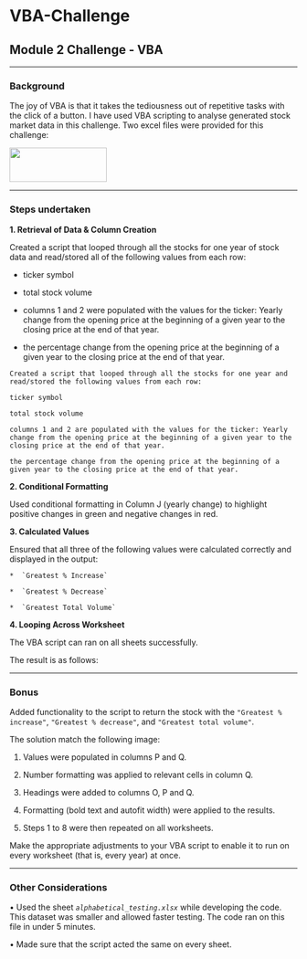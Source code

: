 # VBA-Challenge
## Module 2 Challenge - VBA

________________________________________

### Background

The joy of VBA is that it takes the tediousness out of repetitive tasks with the click of a button.  I have used VBA scripting to analyse generated stock market data in this challenge.
Two excel files were provided for this challenge:

<img src = 'https://github.com/Mago281/VBA-Challenge/assets/131424690/e4c520ca-6b5f-4cce-8fed-9f9b2218328a' width = '170' height = '60'>

________________________________________

### Steps undertaken

**1.  Retrieval of Data & Column Creation**

   Created a script that looped through all the stocks for one year of stock data and read/stored all of the following values from each row:

   -  ticker symbol 

   -  total stock volume 

   -  columns 1 and 2 were populated with the values for the ticker:  Yearly change from the opening price at the beginning of a given year to the closing price at the end of that year.

   -  the percentage change from the opening price at the beginning of a given year to the closing price at the end of that year.



    Created a script that looped through all the stocks for one year and read/stored the following values from each row:

    ticker symbol

    total stock volume

    columns 1 and 2 are populated with the values for the ticker: Yearly change from the opening price at the beginning of a given year to the closing price at the end of that year.

    the percentage change from the opening price at the beginning of a given year to the closing price at the end of that year.
  

**2.  Conditional Formatting**

  Used conditional formatting in Column J (yearly change) to highlight positive changes in green and negative changes in red.


**3.  Calculated Values**

  Ensured that all three of the following values were calculated correctly and displayed in the output:
  
    *  `Greatest % Increase`
    
    *  `Greatest % Decrease`
    
    *  `Greatest Total Volume`


**4.  Looping Across Worksheet**

  The VBA script can ran on all sheets successfully.
    

The result is as follows:
 

________________________________________

### Bonus

Added functionality to the script to return the stock with the `"Greatest % increase"`, `"Greatest % decrease"`, and `"Greatest total volume"`. 

The solution match the following image:

1.	Values were populated in columns P and Q.

2.	Number formatting was applied to relevant cells in column Q.

3.	Headings were added to columns O, P and Q.

4.	Formatting (bold text and autofit width) were applied to the results.

5.	Steps 1 to 8 were then repeated on all worksheets.

 

Make the appropriate adjustments to your VBA script to enable it to run on every worksheet (that is, every year) at once.

________________________________________

### Other Considerations

•	Used the sheet _`alphabetical_testing.xlsx`_ while developing the code.  This dataset was smaller and allowed faster testing. The code ran on this file in under 5 minutes.

•	Made sure that the script acted the same on every sheet.



